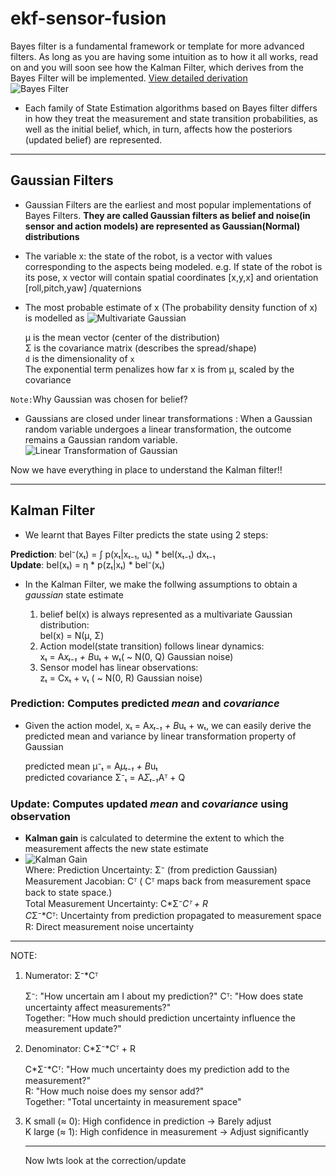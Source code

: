 # ekf-sensor-fusion

Bayes filter is a fundamental framework or template for more advanced filters. As long as you are having some intuition as to how it all works, read on and you will soon see how the Kalman Filter, which derives from the Bayes Filter will be implemented. [View  detailed derivation](bayes-filter.pdf)  
![Bayes Filter](https://latex.codecogs.com/svg.image?bel(x_t)&space;=&space;\eta&space;\cdot&space;p(z_t&space;\mid&space;x_t)&space;\cdot&space;\int&space;p(x_t&space;\mid&space;u_t,&space;x_{t-1})&space;\cdot&space;bel(x_{t-1})&space;dx_{t-1})

- Each family of State Estimation algorithms based on Bayes filter differs in how they treat the measurement and state transition probabilities, as well as the initial belief, which, in turn, affects how the posteriors (updated belief) are represented.
---
## Gaussian Filters
- Gaussian Filters are the earliest and most popular implementations of Bayes Filters. **They are called Gaussian filters as belief and noise(in sensor and action models) are represented as Gaussian(Normal) distributions**
- The variable x: the state of the robot, is a vector with values corresponding to the aspects being modeled.
   e.g. If state of the robot is its pose, x vector will contain spatial coordinates [x,y,x] and orientation [roll,pitch,yaw] /quaternions
- The most probable estimate of x (The probability density function of x) is modelled as
  ![Multivariate Gaussian](https://latex.codecogs.com/svg.image?p(\mathbf{x})%20=%20\frac{1}{(2\pi)^{d/2}%20|\boldsymbol{\Sigma}|^{1/2}}%20\exp\left(%20-\frac{1}{2}%20(\mathbf{x}%20-%20\boldsymbol{\mu})^\top%20\boldsymbol{\Sigma}^{-1}%20(\mathbf{x}%20-%20\boldsymbol{\mu})%20\right))

   μ is the mean vector (center of the distribution)   
   Σ is the covariance matrix (describes the spread/shape)   
  `d` is the dimensionality of `x`  
  The exponential term penalizes how far x is from μ, scaled by the covariance

`Note:`Why Gaussian was chosen for belief?
-  Gaussians are closed under linear transformations : When a Gaussian random variable undergoes a linear transformation, the outcome remains a Gaussian random variable.  
![Linear Transformation of Gaussian](https://latex.codecogs.com/svg.image?\boldsymbol{x}\sim\mathcal{N}(\boldsymbol{\mu},\boldsymbol{\Sigma})\Rightarrow\boldsymbol{y}=\mathbf{A}\boldsymbol{x}+\boldsymbol{b}\sim\mathcal{N}(\mathbf{A}\boldsymbol{\mu}+\boldsymbol{b},\mathbf{A}\boldsymbol{\Sigma}\mathbf{A}^\top))

Now we have everything in place to understand the Kalman filter!!

---

## Kalman Filter
- We learnt that Bayes Filter predicts the state using 2 steps:  

**Prediction**: bel⁻(xₜ) = ∫ p(xₜ|xₜ₋₁, uₜ) * bel(xₜ₋₁) dxₜ₋₁  
**Update**: bel(xₜ) = η * p(zₜ|xₜ) * bel⁻(xₜ)  

- In the Kalman Filter, we make the follwing assumptions to obtain a _gaussian_ state estimate
  
  1. belief bel(x) is always represented as a multivariate Gaussian distribution:  
        bel(x) = N(μ, Σ)  
  2. Action model(state transition)  follows linear dynamics:   
       xₜ = A*xₜ₋₁ + B*uₜ + wₜ( ~ N(0, Q) Gaussian noise)
  3. Sensor model has linear observations:  
        zₜ = Cxₜ + vₜ ( ~ N(0, R) Gaussian noise)
  

### Prediction: Computes predicted _mean_ and _covariance_ 

- Given the action model,  xₜ = A*xₜ₋₁ + B*uₜ + wₜ, we can easily derive the predicted mean and variance by linear transformation property of Gaussian

  predicted mean μ⁻ₜ = A*μₜ₋₁ + B*uₜ  
  predicted covariance Σ⁻ₜ =  A*Σₜ₋₁*Aᵀ + Q
  



### Update: Computes updated _mean_ and _covariance_ using observation

- **Kalman gain** is calculated to determine the extent to which the measurement affects the new state estimate
- ![Kalman Gain](https://latex.codecogs.com/svg.image?\dpi{150}K%20=%20\frac{\text{Prediction%20Uncertainty}%20\cdot%20C^\top}{\text{Total%20Measurement%20Uncertainty}})  
   Where:
      Prediction Uncertainty: Σ⁻ (from prediction Gaussian)    
      Measurement Jacobian: Cᵀ (  Cᵀ  maps back from measurement space back to state space.)  
      Total Measurement Uncertainty: C*Σ⁻*Cᵀ + R  
         C*Σ⁻*Cᵀ: Uncertainty from prediction propagated to measurement space  
         R: Direct measurement noise uncertainty  
---
NOTE:
1. Numerator: Σ⁻*Cᵀ

   Σ⁻: "How uncertain am I about my prediction?" 
   Cᵀ: "How does state uncertainty affect measurements?"  
   Together: "How much should prediction uncertainty influence the measurement update?"  

2. Denominator: C*Σ⁻*Cᵀ + R  

   C*Σ⁻*Cᵀ: "How much uncertainty does my prediction add to the measurement?"  
   R: "How much noise does my sensor add?"  
   Together: "Total uncertainty in measurement space" 

3. K small (≈ 0): High confidence in prediction → Barely adjust  
   K large (≈ 1): High confidence in measurement → Adjust significantly

   ---

   Now lwts look at the correction/update 






